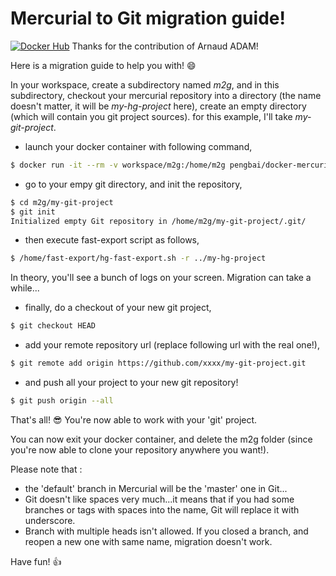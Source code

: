 # Mercurial to Git migration guide!
[![Docker Hub](https://img.shields.io/badge/docker-ready-blue.svg)](https://hub.docker.com/r/pengbai/docker-mercurial2git/)
Thanks for the contribution of Arnaud ADAM!

Here is a migration guide to help you with! :smile:

In your workspace, create a subdirectory named *m2g*, and in this subdirectory,
checkout your mercurial repository into a directory (the name doesn't matter, it will be *my-hg-project* here),
create an empty directory (which will contain you git project sources). for this example, I'll take *my-git-project*.

* launch your docker container with following command,

```Bash
$ docker run -it --rm -v workspace/m2g:/home/m2g pengbai/docker-mercurial2git
```
* go to your empy git directory, and init the repository,

```Bash
$ cd m2g/my-git-project
$ git init
Initialized empty Git repository in /home/m2g/my-git-project/.git/
```
* then execute fast-export script as follows,

```Bash
$ /home/fast-export/hg-fast-export.sh -r ../my-hg-project
```
In theory, you'll see a bunch of logs on your screen. Migration can take a while...
* finally, do a checkout of your new git project,

```Bash
$ git checkout HEAD
```
* add your remote repository url (replace following url with the real one!),

```Bash
$ git remote add origin https://github.com/xxxx/my-git-project.git
```
* and push all your project to your new git repository!

```Bash
$ git push origin --all
```
 
That's all! :sunglasses:
You're now able to work with your 'git' project.

You can now exit your docker container, and delete the m2g folder (since you're now able to clone your repository anywhere you want!).

Please note that :
* the 'default' branch in Mercurial will be the 'master' one in Git...
* Git doesn't like spaces very much...it means that if you had some branches or tags with spaces into the name, Git will replace it with underscore.
* Branch with multiple heads isn't allowed. If you closed a branch, and reopen a new one with same name, migration doesn't work.
 
Have fun! :+1:
